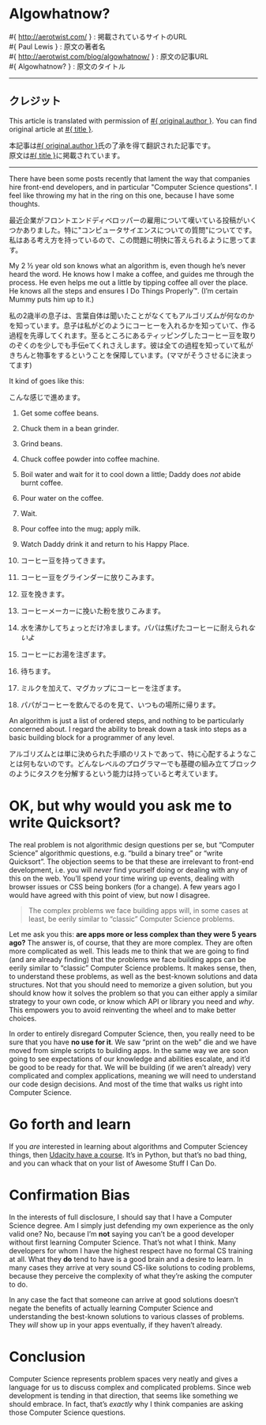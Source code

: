 # Algowhatnow?

#{  http://aerotwist.com/ } : 掲載されているサイトのURL  
#{ Paul Lewis } : 原文の著者名  
#{ http://aerotwist.com/blog/algowhatnow/ } : 原文の記事URL  
#{ Algowhatnow? } : 原文のタイトル

* * *

## クレジット

This article is translated with permission of <a href="#{ original.site_url }">#{ original.author }</a>.
You can find original article at <a href="#{ original.article_url }">#{ title }</a>.

本記事は<a href="#{ original.site_url }">#{ original.author }</a>氏の了承を得て翻訳された記事です。  
原文は<a href="#{ original.article_url }">#{ title }</a>に掲載されています。

* * *
There have been some posts recently that lament the way that companies hire front-end developers, and in particular "Computer Science questions". I feel like throwing my hat in the ring on this one, because I have some thoughts.

最近企業がフロントエンドディベロッパーの雇用について嘆いている投稿がいくつかありました。特に"コンピュータサイエンスについての質問"についてです。私はある考え方を持っているので、この問題に明快に答えられるように思ってます。

My 2 ½ year old son knows what an algorithm is, even though he’s never heard the word. He knows how I make a coffee, and guides me through the process. He even helps me out a little by tipping coffee all over the place. He knows all the steps and ensures I Do Things Properly™. (I’m certain Mummy puts him up to it.)

私の2歳半の息子は、言葉自体は聞いたことがなくてもアルゴリズムが何なのかを知っています。息子は私がどのようにコーヒーを入れるかを知っていて、作る過程を先導してくれます。至るところにあるティッピングしたコーヒー豆を取りのぞくのを少しでも手伝eてくれさえします。彼は全ての過程を知っていて私がきちんと物事をするということを保障しています。(ママがそうさせるに決まってます)

It kind of goes like this:

こんな感じで進めます。

1.  Get some coffee beans.
2.  Chuck them in a bean grinder.
3.  Grind beans.
4.  Chuck coffee powder into coffee machine.
5.  Boil water and wait for it to cool down a little; Daddy does *not* abide burnt coffee.
6.  Pour water on the coffee.
7.  Wait.
8.  Pour coffee into the mug; apply milk.
9.  Watch Daddy drink it and return to his Happy Place.

1.  コーヒー豆を持ってきます。
2.  コーヒー豆をグラインダーに放りこみます。
3.  豆を挽きます。
4.  コーヒーメーカーに挽いた粉を放りこみます。
5.  水を沸かしてちょっとだけ冷まします。パパは焦げたコーヒーに耐えられ*ないよ*
6.  コーヒーにお湯を注ぎます。
7.  待ちます。
8.  ミルクを加えて、マグカップにコーヒーを注ぎます。
9.  パパがコーヒーを飲んでるのを見て、いつもの場所に帰ります。

An algorithm is just a list of ordered steps, and nothing to be particularly concerned about. I regard the ability to break down a task into steps as a basic building block for a programmer of any level.

アルゴリズムとは単に決められた手順のリストであって、特に心配するようなことは何もないのです。どんなレベルのプログラマーでも基礎の組み立てブロックのようにタスクを分解するという能力は持っていると考えています。

OK, but why would you ask me to write Quicksort?
================================================

The real problem is not algorithmic design questions per se, but “Computer Science” algorithmic questions, e.g. “build a binary tree” or “write Quicksort”. The objection seems to be that these are irrelevant to front-end development, i.e. you will *never* find yourself doing or dealing with any of this on the web. You’ll spend your time wiring up events, dealing with browser issues or CSS being bonkers (for a change). A few years ago I would have agreed with this point of view, but now I disagree.

> The complex problems we face building apps will, in some cases at least, be eerily similar to “classic” Computer Science problems.

Let me ask you this: **are apps more or less complex than they were 5 years ago?** The answer is, of course, that they are more complex. They are often more complicated as well. This leads me to think that we are going to find (and are already finding) that the problems we face building apps can be eerily similar to “classic” Computer Science problems. It makes sense, then, to understand these problems, as well as the best-known solutions and data structures. Not that you should need to memorize a given solution, but you should know how it solves the problem so that you can either apply a similar strategy to your own code, or know which API or library you need and *why*. This empowers you to avoid reinventing the wheel and to make better choices.

In order to entirely disregard Computer Science, then, you really need to be sure that you have **no use for it**. We saw “print on the web” die and we have moved from simple scripts to building apps. In the same way we are soon going to see expectations of our knowledge and abilities escalate, and it’d be good to be ready for that. We will be building (if we aren’t already) very complicated and complex applications, meaning we will need to understand our code design decisions. And most of the time that walks us right into Computer Science.

Go forth and learn
==================

If you *are* interested in learning about algorithms and Computer Sciencey things, then [Udacity have a course](https://www.udacity.com/course/cs215). It’s in Python, but that’s no bad thing, and you can whack that on your list of Awesome Stuff I Can Do.

Confirmation Bias
=================

In the interests of full disclosure, I should say that I have a Computer Science degree. Am I simply just defending my own experience as the only valid one? No, because I’m **not** saying you can’t be a good developer without first learning Computer Science. That’s not what I think. Many developers for whom I have the highest respect have no formal CS training at all. What they **do** tend to have is a good brain and a desire to learn. In many cases they arrive at very sound CS-like solutions to coding problems, because they perceive the complexity of what they’re asking the computer to do.

In any case the fact that someone can arrive at good solutions doesn’t negate the benefits of actually learning Computer Science and understanding the best-known solutions to various classes of problems. They *will* show up in your apps eventually, if they haven’t already.

Conclusion
==========

Computer Science represents problem spaces very neatly and gives a language for us to discuss complex and complicated problems. Since web development is tending in that direction, that seems like something we should embrace. In fact, that’s *exactly* why I think companies are asking those Computer Science questions.


